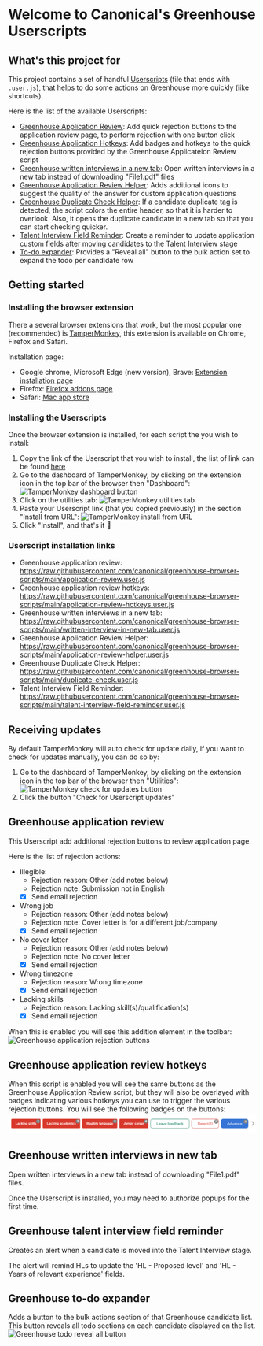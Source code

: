 # Welcome to Canonical's Greenhouse Userscripts

## What's this project for

This project contains a set of handful [Userscripts](https://en.wikipedia.org/wiki/Userscript) (file that ends with `.user.js`), that helps to do some actions on Greenhouse more quickly (like shortcuts).

Here is the list of the available Userscripts:

-   [Greenhouse Application Review](https://raw.githubusercontent.com/canonical/greenhouse-browser-scripts/main/application-review.user.js): Add quick rejection buttons to the application review page, to perform rejection with one button click
-   [Greenhouse Application Hotkeys](https://raw.githubusercontent.com/canonical/greenhouse-browser-scripts/main/application-review-hotkeys.user.js): Add badges and hotkeys to the quick rejection buttons provided by the Greenhouse Applicateion Review script
-   [Greenhouse written interviews in a new tab](https://raw.githubusercontent.com/canonical/greenhouse-browser-scripts/main/written-interview-in-new-tab.user.js): Open written interviews in a new tab instead of downloading "File1.pdf" files
-   [Greenhouse Application Review Helper](https://raw.githubusercontent.com/canonical/greenhouse-browser-scripts/main/application-review-helper.user.js): Adds additional icons to suggest the quality of the answer for custom application questions
-   [Greenhouse Duplicate Check Helper](https://raw.githubusercontent.com/canonical/greenhouse-browser-scripts/main/duplicate-check.user.js): If a candidate duplicate tag is detected, the script colors the entire header, so that it is harder to overlook. Also, it opens the duplicate candidate in a new tab so that you can start checking quicker.
-   [Talent Interview Field Reminder](https://raw.githubusercontent.com/canonical/greenhouse-browser-scripts/main/talent-interview-field-reminder.user.js): Create a reminder to update application custom fields after moving candidates to the Talent Interview stage
-   [To-do expander](https://raw.githubusercontent.com/canonical/greenhouse-browser-scripts/main/todo-expander.user.js): Provides a "Reveal all" button to the bulk action set to expand the todo per candidate row

## Getting started

### Installing the browser extension

There a several browser extensions that work, but the most popular one (recommended) is [TamperMonkey](https://www.tampermonkey.net/), this extension is available on Chrome, Firefox and Safari.

Installation page:

-   Google chrome, Microsoft Edge (new version), Brave: [Extension installation page](https://chrome.google.com/webstore/detail/tampermonkey/dhdgffkkebhmkfjojejmpbldmpobfkfo)
-   Firefox: [Firefox addons page](https://addons.mozilla.org/en-US/firefox/addon/tampermonkey/)
-   Safari: [Mac app store](https://apps.apple.com/app/apple-store/id1482490089?pt=117945903&ct=tm.net&mt=8)

### Installing the Userscripts

Once the browser extension is installed, for each script the you wish to install:

1. Copy the link of the Userscript that you wish to install, the list of link can be found [here](#Userscript-installation-links)
2. Go to the dashboard of TamperMonkey, by clicking on the extension icon in the top bar of the browser then "Dashboard":
   ![TamperMonkey dashboard button](/resources/tampermonkey-settings.png)
3. Click on the utilities tab:
   ![TamperMonkey utilities tab](/resources/tampermonkey-dashboard.png)
4. Paste your Userscript link (that you copied previously) in the section "Install from URL":
   ![TamperMonkey install from URL](/resources/tampermonkey-utilities-install.png)
5. Click "Install", and that's it 🎉

### Userscript installation links

-   Greenhouse application review: https://raw.githubusercontent.com/canonical/greenhouse-browser-scripts/main/application-review.user.js
-   Greenhouse application review hotkeys: https://raw.githubusercontent.com/canonical/greenhouse-browser-scripts/main/application-review-hotkeys.user.js
-   Greenhouse written interviews in a new tab: https://raw.githubusercontent.com/canonical/greenhouse-browser-scripts/main/written-interview-in-new-tab.user.js
-   Greenhouse Application Review Helper: https://raw.githubusercontent.com/canonical/greenhouse-browser-scripts/main/application-review-helper.user.js
-   Greenhouse Duplicate Check Helper: https://raw.githubusercontent.com/canonical/greenhouse-browser-scripts/main/duplicate-check.user.js
-   Talent Interview Field Reminder: https://raw.githubusercontent.com/canonical/greenhouse-browser-scripts/main/talent-interview-field-reminder.user.js

## Receiving updates

By default TamperMonkey will auto check for update daily, if you want to check for updates manually, you can do so by:

1. Go to the dashboard of TamperMonkey, by clicking on the extension icon in the top bar of the browser then "Utilities":
   ![TamperMonkey check for updates button](/resources/tampermonkey-check-for-updates.png)
2. Click the button "Check for Userscript updates"

## Greenhouse application review

This Userscript add additional rejection buttons to review application page.

Here is the list of rejection actions:

-   Illegible:
    -   Rejection reason: Other (add notes below)
    -   Rejection note: Submission not in English
    -   [x] Send email rejection
-   Wrong job
    -   Rejection reason: Other (add notes below)
    -   Rejection note: Cover letter is for a different job/company
    -   [x] Send email rejection
-   No cover letter
    -   Rejection reason: Other (add notes below)
    -   Rejection note: No cover letter
    -   [x] Send email rejection
-   Wrong timezone
    -   Rejection reason: Wrong timezone
    -   [x] Send email rejection
-   Lacking skills
    -   Rejection reason: Lacking skill(s)/qualification(s)
    -   [x] Send email rejection

When this is enabled you will see this addition element in the toolbar:
![Greenhouse application rejection buttons](/resources/greenhouse-application-rejection.png)

## Greenhouse application review hotkeys

When this script is enabled you will see the same buttons as the Greenhouse Application Review script, but they will also be overlayed with badges indicating various hotkeys you can use to trigger the various rejection buttons. You will see the following badges on the buttons:
![Greenhouse application review hotkeys](/resources/application-review-hotkeys.png)

## Greenhouse written interviews in new tab

Open written interviews in a new tab instead of downloading "File1.pdf" files.

Once the Userscript is installed, you may need to authorize popups for the first time.

## Greenhouse talent interview field reminder

Creates an alert when a candidate is moved into the Talent Interview stage.

The alert will remind HLs to update the 'HL - Proposed level' and 'HL - Years of relevant experience' fields.

## Greenhouse to-do expander

Adds a button to the bulk actions section of that Greenhouse candidate list. This button reveals all todo sections on each candidate displayed on the list.
![Greenhouse todo reveal all button](/resources/todo-expander.png)
